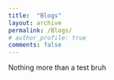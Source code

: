 ```yaml
---
title:  "Blogs"
layout: archive
permalink: /Blogs/
# author_profile: true
comments: false
---
```


Nothing more than a test bruh
